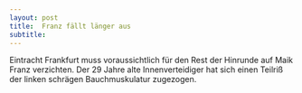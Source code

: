 ```yaml
---
layout: post
title:  Franz fällt länger aus
subtitle:  
---
```


Eintracht Frankfurt muss voraussichtlich für den Rest der Hinrunde auf Maik Franz verzichten. Der 29 Jahre alte Innenverteidiger hat sich einen Teilriß der linken schrägen Bauchmuskulatur zugezogen.


